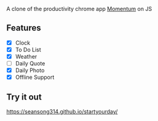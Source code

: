 
A clone of the productivity chrome app [Momentum](https://chrome.google.com/webstore/detail/momentum/laookkfknpbbblfpciffpaejjkokdgca) on JS

## Features

- [x] Clock
- [x] To Do List
- [x] Weather
- [ ] Daily Quote
- [x] Daily Photo
- [x] Offline Support

## Try it out

https://seansong314.github.io/startyourday/
